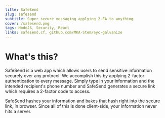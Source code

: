 ```yaml
---
title: SafeSend
slug: safesend
subtitle: Super secure messaging applying 2-FA to anything
cover: /safesend.png
tags: NodeJS, Security, React
links: safesend.cf, github.com/MKA-Stem/ayc-galvanize
---
```


# What's this?

SafeSend is a web app which allows users to send sensitive information securely over any protocol. We accomplish this by applying 2-factor-authentication to every message. Simply type in your information and the intended recipient's phone number and SafeSend generates a secure link which requires a 2-factor code to access.

SafeSend hashes your information and bakes that hash right into the secure link, in browser. Since all of this is done client-side, your information never hits a server.